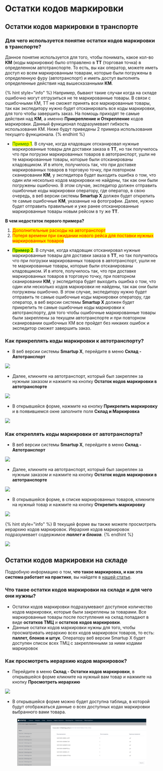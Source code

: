 # Остатки кодов маркировки

## Остатки кодов маркировки в транспорте&#x20;

### Для чего используется понятие остатки кодов маркировки в транспорте?

Данное понятие используется для того, чтобы понимать, какое кол-во **КМ** (коды маркировки) было отправлено в **ТТ** (торговая точка) в определенном автотранспорте. То есть, вы как оператор, можете иметь доступ ко всем маркированным товарам, которые были погружены в определенную фуру (автотранспорт) и иметь доступ выполнять определенные действия над вышесказанными **КМ**.

{% hint style="info" %}
Например, бывают такие случаи когда на складе ошибочно могут отгрузиться не те маркированные товары. В связи с ошибочными КМ, ТТ не сможет принять все маркированные товары, так как экспедитору нужно будет отсканировать все коды маркировки, для того чтобы завершить заказ. На помощь приходят те самые действия над **КМ**, а именно **Прикрепление и Открепление** кодов маркировки. Данный функционал подразумевает гибкость использования КМ. Ниже будут приведены 2 примера использования текущего функционала.
{% endhint %}

* <mark style="color:green;">Пример 1</mark>.  В случае, когда кладовщик отсканировал нужные маркированные товары для доставки заказа в **ТТ**, но так получилось что при погрузки маркированных товаров в автотранспорт, ушли не те маркированные товары, которые были отсканированы кладовщиком. И в итоге, получилось так, что при доставке маркированных товаров в торговую точку, при повторном сканировании **КМ**, у экспедитора будет выходить ошибка о том, что один или несколько кодов маркировки не найдены, так как они были погружены ошибочно. В этом случае, экспедитор должен отправить ошибочные коды маркировки оператору, где оператор, в свою очередь, в веб версии системы **Smartup X** должен будет открепить те самые ошибочные **КМ**, указанные на фотографии. Далее, нужно будет отправить правильные и уже ранее отсканированные маркированные товары новым рейсом в ту же **ТТ**.

**В чем недостаток первого примера?**

1. <mark style="color:red;">Дополнительные расходы на автотранспорт</mark>
2. <mark style="color:red;">Потеря времени при ожидании нового рейса для поставки нужных маркированных товаров</mark>

* <mark style="color:green;">**Пример 2**</mark>. В случае, когда кладовщик отсканировал нужные маркированные товары для доставки заказа в **ТТ**, но так получилось что при погрузки маркированных товаров в автотранспорт, ушли не те маркированные товары, которые были отсканированы кладовщиком. И в итоге, получилось так, что при доставке маркированных товаров в торговую точку, при повторном сканировании **КМ**, у экспедитора будет выходить ошибка о том, что один или несколько кодов маркировки не найдены, так как они были погружены ошибочно. В этом случае, экспедитору нужно будет отправить те самые ошибочные коды маркировки оператору, где оператор, в веб версии системы **Smartup X** должен будет прикрепить те самые ошибочные коды маркировки к автотранспорту, для того чтобы ошибочные маркированные товары были закреплены за текущем автотранспорте и при повторном сканировании ошибочных КМ все пройдет без никаких ошибок и экспедитор сможет завершить заказ.

### Как прикреплять коды маркировки к автотранспорту?

* В веб версии системы **Smartup X**, перейдите в меню **Склад - Автотранспорт**

![](https://storage.crisp.chat/users/helpdesk/website/29775490664f3600/image\_zyrzvk.png)

* Далее, кликните на автотранспорт, который был закреплен за нужным заказом и нажмите на кнопку **Остаток кодов маркировки в автотранспорте**

![](https://storage.crisp.chat/users/helpdesk/website/29775490664f3600/image\_leqr54.png)

* В открывшейся форме, нажмите на кнопку **Прикрепить маркировку** и в появившемся окне заполните поля **Склад и Маркировка**

![](https://storage.crisp.chat/users/helpdesk/website/29775490664f3600/chromez8tcyxdots\_9x2o8e.gif)

### Как откреплять коды маркировки от автотранспорта?

* В веб версии системы **Smartup X**, перейдите в меню **Склад - Автотранспорт**

![](https://storage.crisp.chat/users/helpdesk/website/29775490664f3600/image\_zyrzvk.png)

* Далее, кликните на автотранспорт, который был закреплен за нужным заказом и нажмите на кнопку **Остаток кодов маркировки в автотранспорте**

![](https://storage.crisp.chat/users/helpdesk/website/29775490664f3600/image\_leqr54.png)

* В открывшейся форме, в списке маркированных товаров, кликните на нужный товар и нажмите на кнопку **Открепить маркировку**

![](https://storage.crisp.chat/users/helpdesk/website/29775490664f3600/image\_188zeet.png)

{% hint style="info" %}
&#x20;В текущей форме вы также можете просмотреть иерархию кодов маркировок. Иерархия кодов маркировок подразумевает содержимое _**паллет и блоков**._
{% endhint %}

![](https://storage.crisp.chat/users/helpdesk/website/29775490664f3600/chromenmrkxmjkhq\_5ypc71.gif)

## Остатки кодов маркировки на складе

Подробную информацию о том, **что такое маркировка, и как эта система работает на практике**, вы найдете в [нашей статье](broken-reference).

### Что такое остатки кодов маркировки на складе и для чего они нужны?

* Остатки кодов маркировки подразумевают доступное количество кодов маркировки, которые были закреплены за товарами. Все маркированные товары после поступления на склад попадают в виде **остатков ТМЦ** и **остатков кодов маркировки**.
* Данные остатки кодов маркировки нужны для того, чтобы просматривать иерархию всех кодов маркировок товаров, то есть: **паллет, блоков и штук**. Оператору веб версии Smartup X будет доступен список всех ТМЦ с закрепленными за ними кодами маркировок

### Как просмотреть иерархию кодов маркировок?

* Перейдите в меню **Склад - Остатки кодов маркировки**, в открывшейся форме кликните на нужный вам товар и нажмите на кнопку **Просмотреть иерархию**

![](https://storage.crisp.chat/users/helpdesk/website/29775490664f3600/image\_1hzgky0.png)

* В открывшейся форме можно будет доступна таблица, в которой будут отображаться данные о всех доступных кодах маркировки выбранного вами товара.

<figure><img src="../../.gitbook/assets/image (1) (1).png" alt=""><figcaption></figcaption></figure>
